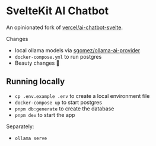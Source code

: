 # SvelteKit AI Chatbot

An opinionated fork of [vercel/ai-chatbot-svelte](https://github.com/vercel/ai-chatbot-svelte).

Changes
- local ollama models via [sgomez/ollama-ai-provider](https://github.com/sgomez/ollama-ai-provider)
- `docker-compose.yml` to run postgres
- Beauty changes 💅

## Running locally

- `cp .env.example .env` to create a local environment file
- `docker-compose up` to start postgres
- `pnpm db:generate` to create the database
- `pnpm dev` to start the app

Separately:
- `ollama serve`


